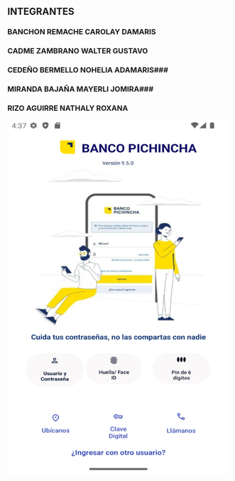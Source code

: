 ## INTEGRANTES ##
### BANCHON REMACHE CAROLAY DAMARIS ###
### CADME ZAMBRANO WALTER GUSTAVO ###
### CEDEÑO BERMELLO NOHELIA ADAMARIS###
### MIRANDA BAJAÑA MAYERLI JOMIRA###
### RIZO AGUIRRE NATHALY ROXANA ###


<img src="cap3.png" width= "500" height="800">
